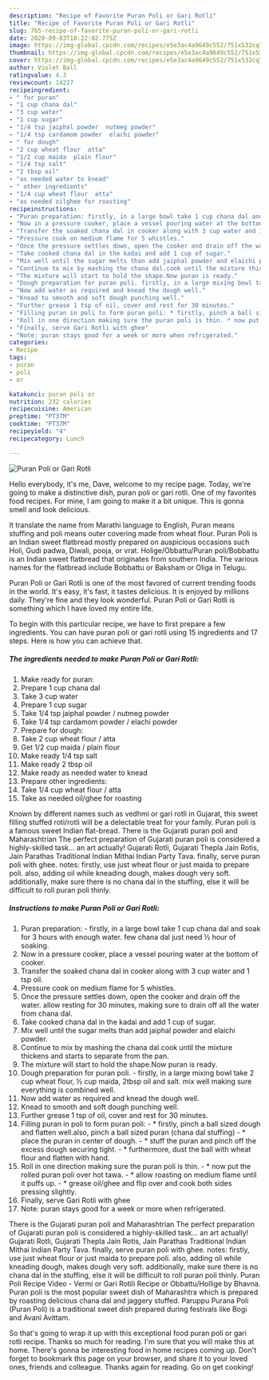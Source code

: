 ```yaml
---
description: "Recipe of Favorite Puran Poli or Gari Rotli"
title: "Recipe of Favorite Puran Poli or Gari Rotli"
slug: 765-recipe-of-favorite-puran-poli-or-gari-rotli
date: 2020-09-03T18:22:02.775Z
image: https://img-global.cpcdn.com/recipes/e5e3ac4a9649c552/751x532cq70/puran-poli-or-gari-rotli-recipe-main-photo.jpg
thumbnail: https://img-global.cpcdn.com/recipes/e5e3ac4a9649c552/751x532cq70/puran-poli-or-gari-rotli-recipe-main-photo.jpg
cover: https://img-global.cpcdn.com/recipes/e5e3ac4a9649c552/751x532cq70/puran-poli-or-gari-rotli-recipe-main-photo.jpg
author: Violet Ball
ratingvalue: 4.3
reviewcount: 14227
recipeingredient:
- " for puran"
- "1 cup chana dal"
- "3 cup water"
- "1 cup sugar"
- "1/4 tsp jaiphal powder  nutmeg powder"
- "1/4 tsp cardamom powder  elachi powder"
- " for dough"
- "2 cup wheat flour  atta"
- "1/2 cup maida  plain flour"
- "1/4 tsp salt"
- "2 tbsp oil"
- "as needed water to knead"
- " other ingredients"
- "1/4 cup wheat flour  atta"
- "as needed oilghee for roasting"
recipeinstructions:
- "Puran preparation: firstly, in a large bowl take 1 cup chana dal and soak for 3 hours with enough water. few chana dal just need ½ hour of soaking."
- "Now in a pressure cooker, place a vessel pouring water at the bottom of cooker."
- "Transfer the soaked chana dal in cooker along with 3 cup water and 1 tsp oil."
- "Pressure cook on medium flame for 5 whistles."
- "Once the pressure settles down, open the cooker and drain off the water. allow resting for 30 minutes, making sure to drain off all the water from chana dal."
- "Take cooked chana dal in the kadai and add 1 cup of sugar."
- "Mix well until the sugar melts than add jaiphal powder and elaichi powder."
- "Continue to mix by mashing the chana dal.cook until the mixture thickens and starts to separate from the pan."
- "The mixture will start to hold the shape.Now puran is ready."
- "Dough preparation for puran poli. firstly, in a large mixing bowl take 2 cup wheat flour, ½ cup maida, 2tbsp oil and salt. mix well making sure everything is combined well."
- "Now add water as required and knead the dough well."
- "Knead to smooth and soft dough punching well."
- "Further grease 1 tsp of oil, cover and rest for 30 minutes."
- "Filling puran in poli to form puran poli: * firstly, pinch a ball sized dough and flatten well.also, pinch a ball sized puran (chana dal stuffing) * place the puran in center of dough. * stuff the puran and pinch off the excess dough securing tight. * furthermore, dust the ball with wheat flour and flatten with hand."
- "Roll in one direction making sure the puran poli is thin. * now put the rolled puran poli over hot tawa. * allow roasting on medium flame until it puffs up. * grease oil/ghee and flip over and cook both sides pressing slightly."
- "Finally, serve Gari Rotli with ghee"
- "Note: puran stays good for a week or more when refrigerated."
categories:
- Recipe
tags:
- puran
- poli
- or

katakunci: puran poli or 
nutrition: 232 calories
recipecuisine: American
preptime: "PT37M"
cooktime: "PT37M"
recipeyield: "4"
recipecategory: Lunch

---
```



![Puran Poli or Gari Rotli](https://img-global.cpcdn.com/recipes/e5e3ac4a9649c552/751x532cq70/puran-poli-or-gari-rotli-recipe-main-photo.jpg)

Hello everybody, it's me, Dave, welcome to my recipe page. Today, we're going to make a distinctive dish, puran poli or gari rotli. One of my favorites food recipes. For mine, I am going to make it a bit unique. This is gonna smell and look delicious.

It translate the name from Marathi language to English, Puran means stuffing and poli means outer covering made from wheat flour. Puran Poli is an Indian sweet flatbread mostly prepared on auspicious occasions such Holi, Gudi padwa, Diwali, pooja, or vrat. Holige/Obbattu/Puran poli/Bobbattu is an Indian sweet flatbread that originates from southern India. The various names for the flatbread include Bobbattu or Baksham or Oliga in Telugu.

Puran Poli or Gari Rotli is one of the most favored of current trending foods in the world. It's easy, it's fast, it tastes delicious. It is enjoyed by millions daily. They're fine and they look wonderful. Puran Poli or Gari Rotli is something which I have loved my entire life.


To begin with this particular recipe, we have to first prepare a few ingredients. You can have puran poli or gari rotli using 15 ingredients and 17 steps. Here is how you can achieve that.

<!--inarticleads1-->

##### The ingredients needed to make Puran Poli or Gari Rotli:

1. Make ready  for puran:
1. Prepare 1 cup chana dal
1. Take 3 cup water
1. Prepare 1 cup sugar
1. Take 1/4 tsp jaiphal powder / nutmeg powder
1. Take 1/4 tsp cardamom powder / elachi powder
1. Prepare  for dough:
1. Take 2 cup wheat flour / atta
1. Get 1/2 cup maida / plain flour
1. Make ready 1/4 tsp salt
1. Make ready 2 tbsp oil
1. Make ready as needed water to knead
1. Prepare  other ingredients:
1. Take 1/4 cup wheat flour / atta
1. Take as needed oil/ghee for roasting


Known by different names such as vedhmi or gari rotli in Gujarat, this sweet filling stuffed roti/rotli will be a delectable treat for your family. Puran poli is a famous sweet Indian flat-bread. There is the Gujarati puran poli and Maharashtrian The perfect preparation of Gujarati puran poli is considered a highly-skilled task… an art actually! Gujarati Rotli, Gujarati Thepla Jain Rotis, Jain Parathas Traditional Indian Mithai Indian Party Tava. finally, serve puran poli with ghee. notes: firstly, use just wheat flour or just maida to prepare poli. also, adding oil while kneading dough, makes dough very soft. additionally, make sure there is no chana dal in the stuffing, else it will be difficult to roll puran poli thinly. 

<!--inarticleads2-->

##### Instructions to make Puran Poli or Gari Rotli:

1. Puran preparation: - firstly, in a large bowl take 1 cup chana dal and soak for 3 hours with enough water. few chana dal just need ½ hour of soaking.
1. Now in a pressure cooker, place a vessel pouring water at the bottom of cooker.
1. Transfer the soaked chana dal in cooker along with 3 cup water and 1 tsp oil.
1. Pressure cook on medium flame for 5 whistles.
1. Once the pressure settles down, open the cooker and drain off the water. allow resting for 30 minutes, making sure to drain off all the water from chana dal.
1. Take cooked chana dal in the kadai and add 1 cup of sugar.
1. Mix well until the sugar melts than add jaiphal powder and elaichi powder.
1. Continue to mix by mashing the chana dal.cook until the mixture thickens and starts to separate from the pan.
1. The mixture will start to hold the shape.Now puran is ready.
1. Dough preparation for puran poli. - firstly, in a large mixing bowl take 2 cup wheat flour, ½ cup maida, 2tbsp oil and salt. mix well making sure everything is combined well.
1. Now add water as required and knead the dough well.
1. Knead to smooth and soft dough punching well.
1. Further grease 1 tsp of oil, cover and rest for 30 minutes.
1. Filling puran in poli to form puran poli: - * firstly, pinch a ball sized dough and flatten well.also, pinch a ball sized puran (chana dal stuffing) - * place the puran in center of dough. - * stuff the puran and pinch off the excess dough securing tight. - * furthermore, dust the ball with wheat flour and flatten with hand.
1. Roll in one direction making sure the puran poli is thin. - * now put the rolled puran poli over hot tawa. - * allow roasting on medium flame until it puffs up. - * grease oil/ghee and flip over and cook both sides pressing slightly.
1. Finally, serve Gari Rotli with ghee
1. Note: puran stays good for a week or more when refrigerated.


There is the Gujarati puran poli and Maharashtrian The perfect preparation of Gujarati puran poli is considered a highly-skilled task… an art actually! Gujarati Rotli, Gujarati Thepla Jain Rotis, Jain Parathas Traditional Indian Mithai Indian Party Tava. finally, serve puran poli with ghee. notes: firstly, use just wheat flour or just maida to prepare poli. also, adding oil while kneading dough, makes dough very soft. additionally, make sure there is no chana dal in the stuffing, else it will be difficult to roll puran poli thinly. Puran Poli Recipe Video - Vermi or Gari Rotili Recipe or Obbattu/Hollige by Bhavna. Puran poli is the most popular sweet dish of Maharashtra which is prepared by roasting delicious chana dal and jaggery stuffed. Paruppu Purana Poli (Puran Poli) is a traditional sweet dish prepared during festivals like Bogi and Avani Avittam. 

So that's going to wrap it up with this exceptional food puran poli or gari rotli recipe. Thanks so much for reading. I'm sure that you will make this at home. There's gonna be interesting food in home recipes coming up. Don't forget to bookmark this page on your browser, and share it to your loved ones, friends and colleague. Thanks again for reading. Go on get cooking!
